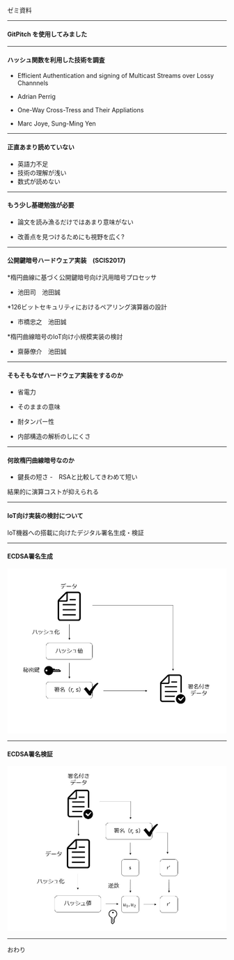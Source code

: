 ゼミ資料

---

#### **GitPitch** を使用してみました

---

#### ハッシュ関数を利用した技術を調査

* Efficient Authentication and signing of Multicast Streams over Lossy Channnels
 - Adrian Perrig 

* One-Way Cross-Tress and Their Appliations
 - Marc Joye, Sung-Ming Yen

---

#### 正直あまり読めていない

* 英語力不足
* 技術の理解が浅い
* 数式が読めない

---

#### もう少し基礎勉強が必要

* 論文を読み漁るだけではあまり意味がない

* 改善点を見つけるためにも視野を広く?

---

#### 公開鍵暗号ハードウェア実装　(SCIS2017)

*楕円曲線に基づく公開鍵暗号向け汎用暗号プロセッサ
 - 池田司　池田誠

*126ビットセキュリティにおけるペアリング演算器の設計
 - 市橋忠之　池田誠

*楕円曲線暗号のIoT向け小規模実装の検討
 - 齋藤僚介　池田誠

---

#### そもそもなぜハードウェア実装をするのか

* 省電力
 - そのままの意味

* 耐タンパー性
 - 内部構造の解析のしにくさ

---

#### 何故楕円曲線暗号なのか

* 鍵長の短さ
 -　RSAと比較してきわめて短い

結果的に演算コストが抑えられる

---

#### IoT向け実装の検討について

IoT機器への搭載に向けたデジタル署名生成・検証

---

#### ECDSA署名生成

![署名生成](/pic/make.jpg)

---

#### ECDSA署名検証

![署名検証](/pic/check.jpg)

---

おわり